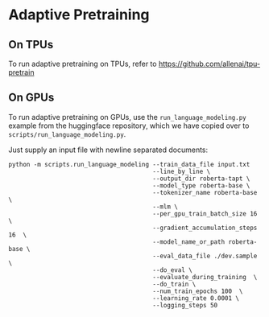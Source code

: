 # Adaptive Pretraining


## On TPUs

To run adaptive pretraining on TPUs, refer to https://github.com/allenai/tpu-pretrain

## On GPUs

To run adaptive pretraining on GPUs, use the `run_language_modeling.py` example from the huggingface repository, which we have copied over to `scripts/run_language_modeling.py`.

Just supply an input file with newline separated documents:


```
python -m scripts.run_language_modeling --train_data_file input.txt
                                        --line_by_line \
                                        --output_dir roberta-tapt \
                                        --model_type roberta-base \
                                        --tokenizer_name roberta-base \
                                        --mlm \
                                        --per_gpu_train_batch_size 16 \
                                        --gradient_accumulation_steps 16  \
                                        --model_name_or_path roberta-base \
                                        --eval_data_file ./dev.sample \
                                        --do_eval \
                                        --evaluate_during_training  \
                                        --do_train \
                                        --num_train_epochs 100  \
                                        --learning_rate 0.0001 \
                                        --logging_steps 50
```